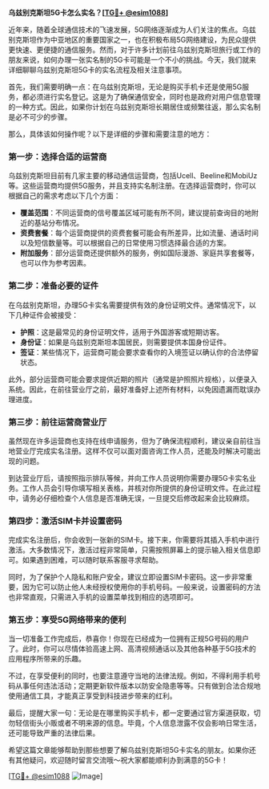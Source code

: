 **乌兹别克斯坦5G卡怎么实名？[[TG💪+ @esim1088](https://t.me/s/esim1088)]**

近年来，随着全球通信技术的飞速发展，5G网络逐渐成为人们关注的焦点。乌兹别克斯坦作为中亚地区的重要国家之一，也在积极布局5G网络建设，为民众提供更快速、更便捷的通信服务。然而，对于许多计划前往乌兹别克斯坦旅行或工作的朋友来说，如何办理一张实名制的5G卡可能是一个不小的挑战。今天，我们就来详细聊聊乌兹别克斯坦5G卡的实名流程及相关注意事项。

首先，我们需要明确一点：在乌兹别克斯坦，无论是购买手机卡还是使用5G服务，都必须进行实名登记。这是为了确保通信安全，同时也是政府对用户信息管理的一种方式。因此，如果你计划在乌兹别克斯坦长期居住或频繁往返，那么实名制是必不可少的步骤。

那么，具体该如何操作呢？以下是详细的步骤和需要注意的地方：

### **第一步：选择合适的运营商**
乌兹别克斯坦目前有几家主要的移动通信运营商，包括Ucell、Beeline和MobiUz等。这些运营商均提供5G服务，并且支持实名制注册。在选择运营商时，你可以根据自己的需求考虑以下几个方面：
- **覆盖范围**：不同运营商的信号覆盖区域可能有所不同，建议提前查询目的地附近的基站分布情况。
- **资费套餐**：每个运营商提供的资费套餐可能会有所差异，比如流量、通话时间以及短信数量等。可以根据自己的日常使用习惯选择最合适的方案。
- **附加服务**：部分运营商还提供额外的服务，例如国际漫游、家庭共享套餐等，也可以作为参考因素。

### **第二步：准备必要的证件**
在乌兹别克斯坦，办理5G卡实名需要提供有效的身份证明文件。通常情况下，以下几种证件会被接受：
- **护照**：这是最常见的身份证明文件，适用于外国游客或短期访客。
- **身份证**：如果是乌兹别克斯坦本国居民，则需要提供本国身份证件。
- **签证**：某些情况下，运营商可能会要求查看你的入境签证以确认你的合法停留状态。

此外，部分运营商可能会要求提供近期的照片（通常是护照照片规格），以便录入系统。因此，在前往营业厅之前，最好准备好上述所有材料，以免因遗漏而耽误办理进度。

### **第三步：前往运营商营业厅**
虽然现在许多运营商也支持在线申请服务，但为了确保流程顺利，建议亲自前往当地营业厅完成实名注册。这样不仅可以面对面咨询工作人员，还能及时解决可能出现的问题。

到达营业厅后，请按照指示排队等候，并向工作人员说明你需要办理5G卡实名业务。工作人员会引导你填写相关表格，并核对你所提供的身份证明文件。在此过程中，请务必仔细检查个人信息是否准确无误，一旦提交后修改起来会比较麻烦。

### **第四步：激活SIM卡并设置密码**
完成实名注册后，你会收到一张新的SIM卡。接下来，你需要将其插入手机中进行激活。大多数情况下，激活过程非常简单，只需按照屏幕上的提示输入相关信息即可。如果遇到困难，可以随时联系客服寻求帮助。

同时，为了保护个人隐私和账户安全，建议立即设置SIM卡密码。这一步非常重要，因为它可以防止他人未经授权使用你的手机号码。一般来说，设置密码的方法也非常直观，只需进入手机的设置菜单找到相应的选项即可。

### **第五步：享受5G网络带来的便利**
当一切准备工作完成后，恭喜你！你现在已经成为一位拥有正规5G号码的用户了。此时，你可以尽情体验高速上网、高清视频通话以及其他各种基于5G技术的应用程序所带来的乐趣。

不过，在享受便利的同时，也要注意遵守当地的法律法规。例如，不得利用手机号码从事任何违法活动；定期更新软件版本以防安全隐患等等。只有做到合法合规地使用通信工具，才能真正享受到科技进步带来的红利。

最后，提醒大家一句：无论是在哪里购买手机卡，都一定要通过官方渠道获取，切勿轻信街头小贩或者不明来源的信息。毕竟，个人信息泄露不仅会影响日常生活，还可能导致严重的法律后果。

希望这篇文章能够帮助到那些想要了解乌兹别克斯坦5G卡实名的朋友。如果你还有其他疑问，欢迎随时留言交流哦～祝大家都能顺利办到满意的5G卡！

[[TG💪+ @esim1088](https://t.me/s/esim1088) ![Image](https://i.postimg.cc/4NQfJmqS/Snipaste-2025-05-13-00-14-12.png)]